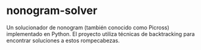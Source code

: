 # nonogram-solver
Un solucionador de nonogram (también conocido como Picross) implementado en Python. El proyecto utiliza técnicas de backtracking para encontrar soluciones a estos rompecabezas.
